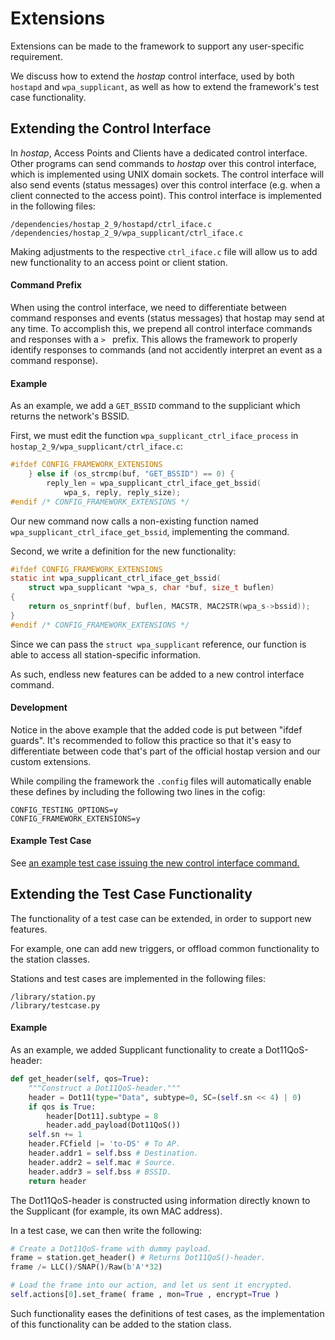 # Extensions

Extensions can be made to the framework to support any user-specific requirement.

We discuss how to extend the _hostap_ control interface, used by both `hostapd` and `wpa_supplicant`, as well as how to extend the framework's test case functionality.

## Extending the Control Interface

In _hostap_, Access Points and Clients have a dedicated control interface. Other programs can send
commands to _hostap_ over this control interface, which is implemented using UNIX domain sockets.
The control interface will also send events (status messages) over this control interface (e.g. when
a client connected to the access point). This control interface is implemented in the following files: 
```
/dependencies/hostap_2_9/hostapd/ctrl_iface.c
/dependencies/hostap_2_9/wpa_supplicant/ctrl_iface.c
```
Making adjustments to the respective `ctrl_iface.c` file will allow us to add new functionality to an access point or client station.


#### Command Prefix

When using the control interface, we need to differentiate between command responses and events (status messages)
that hostap may send at any time. To accomplish this, we prepend all control interface commands and responses with
a `> ` prefix. This allows the framework to properly identify responses to commands (and not accidently interpret
an event as a command response).

#### Example

As an example, we add a `GET_BSSID` command to the suppliciant which returns the network's BSSID.

First, we must edit the function `wpa_supplicant_ctrl_iface_process` in `hostap_2_9/wpa_supplicant/ctrl_iface.c`:
```c
#ifdef CONFIG_FRAMEWORK_EXTENSIONS
	} else if (os_strcmp(buf, "GET_BSSID") == 0) {
		reply_len = wpa_supplicant_ctrl_iface_get_bssid(
			wpa_s, reply, reply_size);
#endif /* CONFIG_FRAMEWORK_EXTENSIONS */
```
Our new command now calls a non-existing function named ```wpa_supplicant_ctrl_iface_get_bssid```, implementing the command.

Second, we write a definition for the new functionality:
```c
#ifdef CONFIG_FRAMEWORK_EXTENSIONS
static int wpa_supplicant_ctrl_iface_get_bssid(
	struct wpa_supplicant *wpa_s, char *buf, size_t buflen)
{
	return os_snprintf(buf, buflen, MACSTR, MAC2STR(wpa_s->bssid));
}
#endif /* CONFIG_FRAMEWORK_EXTENSIONS */
```

Since we can pass the ```struct wpa_supplicant``` reference, our function is able to access all station-specific information.

As such, endless new features can be added to a new control interface command.

#### Development

Notice in the above example that the added code is put between "ifdef guards".
It's recommended to follow this practice so that it's easy to differentiate between code that's part of the official hostap version and our custom extensions.

While compiling the framework the `.config` files will automatically enable these defines by including the following two lines in the cofig:
```
CONFIG_TESTING_OPTIONS=y
CONFIG_FRAMEWORK_EXTENSIONS=y
```

#### Example Test Case

See [an example test case issuing the new control interface command.](EXAMPLES.md#customized-control-interface-command)

## Extending the Test Case Functionality

The functionality of a test case can be extended, in order to support new features.

For example, one can add new triggers, or offload common functionality to the station classes.

Stations and test cases are implemented in the following files:
```
/library/station.py
/library/testcase.py
```

#### Example

As an example, we added Supplicant functionality to create a Dot11QoS-header:

```python
def get_header(self, qos=True):
	"""Construct a Dot11QoS-header."""
	header = Dot11(type="Data", subtype=0, SC=(self.sn << 4) | 0)
	if qos is True:
		header[Dot11].subtype = 8
		header.add_payload(Dot11QoS())
	self.sn += 1
	header.FCfield |= 'to-DS' # To AP.
	header.addr1 = self.bss # Destination.
	header.addr2 = self.mac # Source.
	header.addr3 = self.bss # BSSID.
	return header
```

The Dot11QoS-header is constructed using information directly known to the Supplicant (for example, its own MAC address).

In a test case, we can then write the following:

```python
# Create a Dot11QoS-frame with dummy payload.
frame = station.get_header() # Returns Dot11QoS()-header.
frame /= LLC()/SNAP()/Raw(b'A'*32)

# Load the frame into our action, and let us sent it encrypted.
self.actions[0].set_frame( frame , mon=True , encrypt=True )
```

Such functionality eases the definitions of test cases, as the implementation of this functionality can be added to the station class.

